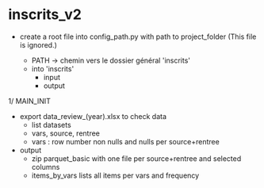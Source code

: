 # inscrits_v2

- create a root file into config_path.py with path to project_folder (This file is ignored.)

    - PATH -> chemin vers le dossier général 'inscrits'
    - into 'inscrits' 
        * input
        * output

1/ MAIN_INIT
- export data_review_(year).xlsx to check data
    - list datasets
    - vars, source, rentree
    - vars : row number non nulls and nulls per source+rentree
- output
    - zip parquet_basic with one file per source+rentree and selected columns
    - items_by_vars lists all items per vars and frequency